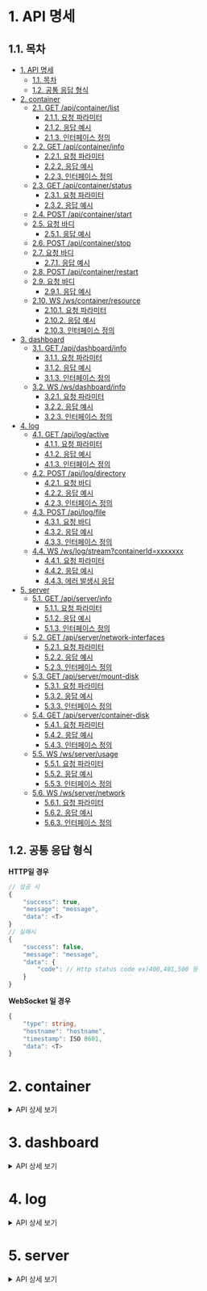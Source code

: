 # 1. API 명세

## 1.1. 목차

- [1. API 명세](#1-api-명세)
  - [1.1. 목차](#11-목차)
  - [1.2. 공통 응답 형식](#12-공통-응답-형식)
- [2. container](#2-container)
  - [2.1. GET /api/container/list](#21-get-apicontainerlist)
    - [2.1.1. 요청 파라미터](#211-요청-파라미터)
    - [2.1.2. 응답 예시](#212-응답-예시)
    - [2.1.3. 인터페이스 정의](#213-인터페이스-정의)
  - [2.2. GET /api/container/info](#22-getapicontainerinfo)
    - [2.2.1. 요청 파라미터](#221-요청-파라미터)
    - [2.2.2. 응답 예시](#222-응답-예시)
    - [2.2.3. 인터페이스 정의](#223-인터페이스-정의)
  - [2.3. GET /api/container/status](#23-getapicontainerstatus)
    - [2.3.1. 요청 파라미터](#231-요청-파라미터)
    - [2.3.2. 응답 예시](#232-응답-예시)
  - [2.4. POST /api/container/start](#24-postapicontainerstart)
  - [2.5. 요청 바디](#25-요청-바디)
    - [2.5.1. 응답 예시](#251-응답-예시)
  - [2.6. POST /api/container/stop](#26-postapicontainerstop)
  - [2.7. 요청 바디](#27-요청-바디)
    - [2.7.1. 응답 예시](#271-응답-예시)
  - [2.8. POST /api/container/restart](#28-postapicontainerrestart)
  - [2.9. 요청 바디](#29-요청-바디)
    - [2.9.1. 응답 예시](#291-응답-예시)
  - [2.10. WS /ws/container/resource](#210-ws-wscontainerresource)
    - [2.10.1. 요청 파라미터](#2101-요청-파라미터)
    - [2.10.2. 응답 예시](#2102-응답-예시)
    - [2.10.3. 인터페이스 정의](#2103-인터페이스-정의)
- [3. dashboard](#3-dashboard)
  - [3.1. GET /api/dashboard/info](#31-get-apidashboardinfo)
    - [3.1.1. 요청 파라미터](#311-요청-파라미터)
    - [3.1.2. 응답 예시](#312-응답-예시)
    - [3.1.3. 인터페이스 정의](#313-인터페이스-정의)
  - [3.2. WS /ws/dashboard/info](#32-ws-wsdashboardinfo)
    - [3.2.1. 요청 파라미터](#321-요청-파라미터)
    - [3.2.2. 응답 예시](#322-응답-예시)
    - [3.2.3. 인터페이스 정의](#323-인터페이스-정의)
- [4. log](#4-log)
  - [4.1. GET /api/log/active](#41-get-apilogactive)
    - [4.1.1. 요청 파라미터](#411-요청-파라미터)
    - [4.1.2. 응답 예시](#412-응답-예시)
    - [4.1.3. 인터페이스 정의](#413-인터페이스-정의)
  - [4.2. POST /api/log/directory](#42-post-apilogdirectory)
    - [4.2.1. 요청 바디](#421-요청-바디)
    - [4.2.2. 응답 예시](#422-응답-예시)
    - [4.2.3. 인터페이스 정의](#423-인터페이스-정의)
  - [4.3. POST /api/log/file](#43-post-apilogfile)
    - [4.3.1. 요청 바디](#431-요청-바디)
    - [4.3.2. 응답 예시](#432-응답-예시)
    - [4.3.3. 인터페이스 정의](#433-인터페이스-정의)
  - [4.4. WS /ws/log/stream?containerId=xxxxxxx](#44-ws-wslogstreamcontaineridxxxxxxx)
    - [4.4.1. 요청 파라미터](#441-요청-파라미터)
    - [4.4.2. 응답 예시](#442-응답-예시)
    - [4.4.3. 에러 발생시 응답](#443-에러-발생시-응답)
- [5. server](#5-server)
  - [5.1. GET /api/server/info](#51-get-apiserverinfo)
    - [5.1.1. 요청 파라미터](#511-요청-파라미터)
    - [5.1.2. 응답 예시](#512-응답-예시)
    - [5.1.3. 인터페이스 정의](#513-인터페이스-정의)
  - [5.2. GET /api/server/network-interfaces](#52-get-apiservernetwork-interfaces)
    - [5.2.1. 요청 파라미터](#521-요청-파라미터)
    - [5.2.2. 응답 예시](#522-응답-예시)
    - [5.2.3. 인터페이스 정의](#523-인터페이스-정의)
  - [5.3. GET /api/server/mount-disk](#53-get-apiservermount-disk)
    - [5.3.1. 요청 파라미터](#531-요청-파라미터)
    - [5.3.2. 응답 예시](#532-응답-예시)
    - [5.3.3. 인터페이스 정의](#533-인터페이스-정의)
  - [5.4. GET /api/server/container-disk](#54-get-apiservercontainer-disk)
    - [5.4.1. 요청 파라미터](#541-요청-파라미터)
    - [5.4.2. 응답 예시](#542-응답-예시)
    - [5.4.3. 인터페이스 정의](#543-인터페이스-정의)
  - [5.5. WS /ws/server/usage](#55-ws-wsserverusage)
    - [5.5.1. 요청 파라미터](#551-요청-파라미터)
    - [5.5.2. 응답 예시](#552-응답-예시)
    - [5.5.3. 인터페이스 정의](#553-인터페이스-정의)
  - [5.6. WS /ws/server/network](#56-ws-wsservernetwork)
    - [5.6.1. 요청 파라미터](#561-요청-파라미터)
    - [5.6.2. 응답 예시](#562-응답-예시)
    - [5.6.3. 인터페이스 정의](#563-인터페이스-정의)

## 1.2. 공통 응답 형식

**HTTP일 경우**

```typescript
// 성공 시
{
    "success": true,
    "message": "message",
    "data": <T>
}
// 실패시
{
    "success": false,
    "message": "message",
    "data": {
        "code": // Http status code ex)400,401,500 등
    }
}
```

**WebSocket 일 경우**

```typescript
{
    "type": string,
    "hostname": "hostname",
    "timestamp": ISO 8601,
    "data": <T>
}
```

# 2. container

<details>
<summary>API 상세 보기</summary>

## 2.1. GET /api/container/list

컨테이너 리스트 조회

### 2.1.1. 요청 파라미터

없음

### 2.1.2. 응답 예시

```json
{
    "success": true,
    "message": "컨테이너 리스트 조회 성공",
    "data": [
        {
            "id": "123abcd",
            "name": "ray-server",
            "image": "mysql:8.0",
            "status": "Up 12 days",
            "ports": "0.0.0.0:1234->5678/tcp",
            "network": "jin-network"
        }
    ]
}
```

### 2.1.3. 인터페이스 정의

```typescript
/** 컨테이너 정보 */
export interface ContainerVo {
    /** 컨테이너 ID (ex: '123abcd') */
    id: string;

    /** 컨테이너 이름 (ex: 'ray-server') */
    name: string;

    /** 도커 이미지 (ex: 'mysql:8.0') */
    image: string;

    /** 컨테이너 실행 시간 (ex: Up 12 days) */
    status: string;

    /** 바인딩된 포트 (ex: '0.0.0.0:1234 -> 5678/tcp') */
    ports: string;

    /** 사용중인 네트워크 (ex: 'jin-network') */
    network: string;

    /** 사용중인 디스크 용량(byte) */
    diskUsage?: number;
}
```

## 2.2. GET /api/container/info

컨테이너 **상세 정보** 조회

### 2.2.1. 요청 파라미터

| 이름        | 위치  | 타입   | 필수 | 설명                     |
| ----------- | ----- | ------ | ---- | ------------------------ |
| containerId | Query | string | O    | 12 ~ 64 hex, 컨테이너 ID |

### 2.2.2. 응답 예시

```json
{
    "success": true,
    "message": "컨테이너 상태 조회 성공",
    "data": {
        "id": "123abcd",
        "name": "ray-server",
        "image": "mysql:8.0",
        "status": "Up 12 days",
        "ports": "0.0.0.0:1234->5678/tcp",
        "network": "jin-network",
        "diskUsage": 104857600
    }
}
```

### 2.2.3. 인터페이스 정의

```typescript
/** 컨테이너 정보 */
export interface ContainerVo {
    {/* 위와 동일 */}
}
```

## 2.3. GET /api/container/status

컨테이너 실행 상태(Running / Stopped) 조회

### 2.3.1. 요청 파라미터

| 이름        | 위치  | 타입   | 필수  | 설명                     |
| ----------- | ----- | ------ | ----- | ------------------------ |
| containerId | Query | string | **O** | 12 ~ 64 hex, 컨테이너 ID |

### 2.3.2. 응답 예시

```json
{
    "success": true,
    "message": "컨테이너 상태 조회 성공",
    "data": true // or false
}
```

## 2.4. POST /api/container/start

특정 컨테이너 실행

## 2.5. 요청 바디

| 필드 | 타입   | 필수 | 설명        |
| ---- | ------ | ---- | ----------- |
| id   | string | O    | 컨테이너 ID |

### 2.5.1. 응답 예시

```json
{
    "success": true,
    "message": "컨테이너 시작 성공",
    "data": null
}
```

## 2.6. POST /api/container/stop

특정 컨테이너 중지

## 2.7. 요청 바디

| 필드 | 타입   | 필수 | 설명        |
| ---- | ------ | ---- | ----------- |
| id   | string | O    | 컨테이너 ID |

### 2.7.1. 응답 예시

```json
{
    "success": true,
    "message": "컨테이너 중지 성공",
    "data": null
}
```

## 2.8. POST /api/container/restart

특정 컨테이너 재시작

## 2.9. 요청 바디

| 필드 | 타입   | 필수 | 설명        |
| ---- | ------ | ---- | ----------- |
| id   | string | O    | 컨테이너 ID |

### 2.9.1. 응답 예시

```json
{
    "success": true,
    "message": "컨테이너 재시작 성공",
    "data": null
}
```

## 2.10. WS /ws/container/resource

컨테이너별 리소스 사용량 제공

### 2.10.1. 요청 파라미터

| 이름        | 위치  | 타입   | 필수  | 설명                     |
| ----------- | ----- | ------ | ----- | ------------------------ |
| containerId | Query | string | **O** | 12 ~ 64 hex, 컨테이너 ID |

### 2.10.2. 응답 예시

```json
{
    "type": "containerResource",
    "hostname": "agent-01",
    "timestamp": "2025-05-06T12:00:00Z",
    "data": {
        "cpu": {
            "percent": 34.7
        },
        "memory": {
            "percent": 58.2
        }
    }
}
```

### 2.10.3. 인터페이스 정의

```typescript
/** 컨테이너별 실시간 사용량 */
export interface ContainerResourceStreamVo {
    cpu: {
        percent: number;
    };
    memory: {
        percent: number;
    };
}
```

</details>

# 3. dashboard

<details>
<summary>API 상세 보기</summary>

## 3.1. GET /api/dashboard/info

대시보드 조회

-   서버 디스크 사용율
-   서버 가동시간 제공(반올림)

### 3.1.1. 요청 파라미터

없음

### 3.1.2. 응답 예시

```json
{
    "success": true,
    "message": "대시보드 조회 성공",
    "data": {
        "diskUsage": 35,
        "uptimeHours": 30
    }
}
```

### 3.1.3. 인터페이스 정의

```typescript
/** 대시보드용 시스템 사용 요약 */
export interface SysUsageVo {
    /** 디스크 사용량(%) */
    diskUsage: number;
    /** 서버 가동시간(1시간 단위로 반올림) */
    uptimeHours: number;
}
```

## 3.2. WS /ws/dashboard/info

대시보드용 실시간 자원 조회

### 3.2.1. 요청 파라미터

없음

### 3.2.2. 응답 예시

```json
{
    "type": "server-usage",
    "hostname": "agent-01",
    "timestamp": "2025-05-06T12:00:00Z",
    "data": {
        "cpuPercent": 34.7,
        "memoryPercent": 58.2,
        "networkUsage": 32,
        "runningContainer": {
            "id": "123XXX123",
            "name": "ray-server",
            "image": "nginx",
            "status": "Up12Days",
            "ports": "0.0.0.0:1234 -> 5678/tcp",
            "network": "jin-network",
            "usage": {
                "cpu": {
                    "percent": 34.7
                },
                "memory": {
                    "percent": 58.2
                }
            }
        }
    }
}
```

### 3.2.3. 인터페이스 정의

```typescript
/** 대시보드용 실시간 서버 사용량 */
export interface SysUsageStreamVo {
    /** CPU 사용률 (%) */
    cpuPercent: number;

    /** 메모리 사용률 (%) */
    memoryPercent: number;

    /** 네트워크 사용량 (수신 + 송신 합산, 단위: bps) */
    networkUsage: number;

    /** 실행중인 컨테이너 */
    runningContainer: RunningContainer[];
}

export interface RunningContainer extends ContainerVo {
    /** 사용율(cpu, mem) */
    usage: ContainerResourceStreamVo;
}
/** 컨테이너 정보 */
export interface ContainerVo {
    /** 컨테이너 ID (ex: '123abcd') */
    id: string;

    /** 컨테이너 이름 (ex: 'ray-server') */
    name: string;

    /** 도커 이미지 (ex: 'mysql:8.0') */
    image: string;

    /** 컨테이너 실행 시간 (ex: Up 12 days) */
    status: string;

    /** 바인딩된 포트 (ex: '0.0.0.0:1234 -> 5678/tcp') */
    ports: string;

    /** 사용중인 네트워크 (ex: 'jin-network') */
    network: string;

    /** 사용중인 디스크 용량(byte) */
    diskUsage?: number;
}
```

</details>

# 4. log

<details>
<summary>API 상세 보기</summary>

## 4.1. GET /api/log/active

실행중인 컨테이너 리스트 조회

### 4.1.1. 요청 파라미터

없음

### 4.1.2. 응답 예시

```json
{
    "success": true,
    "message": "실행중인 컨테이너 조회 성공",
    "data": {
        "id": "123abcd",
        "name": "ray-server"
    }
}
```

### 4.1.3. 인터페이스 정의

```typescript
export interface ContainerVo {
    /** 컨테이너 ID */
    id: string;

    /** 컨테이너 이름 */
    name: string;
}
```

**디렉터리 및 파일 조회 기능은 보류 되었습니다. 추후 보안 검토 후 다시 도입될 예정입니다. 현재는 비활서오하 상태입니다.**

<del>

## 4.2. POST /api/log/directory

     * 로그 디렉터리 조회 API
     * - 파라미터로 디렉터리 경로를 요청
     * - 경로노출 최소화를 위해 POST로 처리
     * - 1단계 깊이의 노드만 반환, 하위 노드 조회시 재호출 필요

### 4.2.1. 요청 바디

| 필드 | 타입   | 필수 | 설명                                           |
| ---- | ------ | ---- | ---------------------------------------------- |
| path | string | O    | 12 ~ 64 hex, 디렉터리 or 파일 경로 ex /var/log |

### 4.2.2. 응답 예시

```json
{
    "type": "containerResource",
    "hostname": "agent-01",
    "timestamp": "2025-05-06T12:00:00Z",
    "data": [
        {
            "name": "logs",
            "path": "/var/logs",
            "isDirectory": true,
            "loaded": true,
            "children": [
                {
                    "name": "app.log",
                    "path": "/var/logs/app.log",
                    "isDirectory": false
                },
                {
                    "name": "nginx",
                    "path": "/var/logs/nginx",
                    "isDirectory": true,
                    "loaded": true,
                    "children": [
                        {
                            "name": "access.log",
                            "path": "/var/logs/nginx/access.log",
                            "isDirectory": false
                        },
                        {
                            "name": "error.log",
                            "path": "/var/logs/nginx/error.log",
                            "isDirectory": false
                        }
                    ]
                }
            ]
        }
    ]
}
```

### 4.2.3. 인터페이스 정의

```typescript
/** 트리뷰어 */
export interface TreeNodeVo {
    /** 이름 */
    name: string;

    /** 전체경로 */
    path: string;

    /** 디렉터리 여부 */
    isDirectory: boolean;

    /** 자식 노드(디렉터일 경우만 존재) */
    children?: TreeNodeVo[];

    /** 자식 노드 로딩되었는지 여부 */
    loaded?: boolean;
}
```

## 4.3. POST /api/log/file

     * 로그 파일 조회 API
     * - 파라미터로 파일 전체 경로를 요청
     * - 경로노출 최소화를 위해 POST로 처리

### 4.3.1. 요청 바디

| 필드 | 타입   | 필수 | 설명                                                     |
| ---- | ------ | ---- | -------------------------------------------------------- |
| path | string | O    | 12 ~ 64 hex, 디렉터리 or 파일 경로 ex /var/log/12312.log |

### 4.3.2. 응답 예시

```json
{
    "success": true,
    "message": "message",
    "data": {
        "filename": "access.log",
        "path": "/var/log/nginx/access.log",
        "size": 34820,
        "modified": "2025-05-06T12:34:56Z",
        "content": "127.0.0.1 - - [06/May/2025:12:34:01 +0000] \"GET /api/log HTTP/1.1\" 200 123\n127.0.0.1 - - [06/May/2025:12:34:03 +0000] \"POST /api/login HTTP/1.1\" 401 98"
    }
}
```

### 4.3.3. 인터페이스 정의

```typescript
/** 로그 파일 제공 */
export interface LogFileContentVo {
    /** 파일 이름(ex: 'access.log') */
    filename: string;

    /** 전체 경로(ex: '/var/log/nginx/access.log') */
    path: string;

    /** byte */
    size: number;

    /** 최종 수정일 */
    modified: string;

    /** 전체 파일 내용 */
    content: string;
}
```

</del>

## 4.4. WS /ws/log/stream?containerId=xxxxxxx

     * 컨테이너별 실시간 로그 스트림

### 4.4.1. 요청 파라미터

| 이름        | 위치  | 타입   | 필수 | 설명                    |
| ----------- | ----- | ------ | ---- | ----------------------- |
| containerId | query | string | O    | 12 ~ 64 hex, 컨테이너ID |

### 4.4.2. 응답 예시

```json
{
    "type": "container-log",
    "hostname": "agent-01",
    "timestamp": "2025-05-06T13:10:00Z",
    "data": {
        "value": "127.0.0.1 - - [06/May/2025:13:10:00 +0000] \"GET /api/log HTTP/1.1\" 200 123"
    }
}
```

### 4.4.3. 에러 발생시 응답

```json
{
    "type": "container-log",
    "hostname": "agent-01",
    "timestamp": "2025-05-06T13:11:00Z",
    "data": {
        "value": "[ERROR] spawn docker ENOENT"
    }
}
```

</details>

# 5. server

<details>
<summary>API 상세 보기</summary>

## 5.1. GET /api/server/info

     * 서버 기본 정보 조회 API

### 5.1.1. 요청 파라미터

없음

### 5.1.2. 응답 예시

```json
{
    "success": true,
    "message": "서버 기본 정보 조회 성공",
    "data": {
        "cpu": {
            "model": "Intel Core i7-12700K",
            "speedGHz": 3.6,
            "cores": 8,
            "thread": 16
        },
        "memory": {
            "total": 34359738368,
            "used": 18253611008
        },
        "disk": {
            "total": 512110190592,
            "used": 187904819200
        }
    }
}
```

### 5.1.3. 인터페이스 정의

```typescript
/**
 * 서버 기본 정보
 */
export interface SysInfoVo {
    cpu: CpuInfoVo;
    memory: MemoryInfoVo;
    disk: DiskInfoVo;
}
/**
 * CPU 정보
 */
export interface CpuInfoVo {
    /** CPU 모델명 (ex: 'Intel Core i5-5000') */
    model: string;

    /** CPU 기본 클럭 속도 (GHz 단위) */
    speedGHz: number;

    /** 물리 CPU 코어 수 */
    cores: number;

    /** 스레드 수 */
    thread: number;
}
/**
 * 메모리 정보
 */
export interface MemoryInfoVo {
    /** 총 메모리 용량 (bytes) */
    total: number;

    /** 사용 중인 메모리 용량 (bytes) */
    used: number;
}
/**
 * 디스크 정보
 */
export interface DiskInfoVo {
    /** 총 디스크 용량 (bytes) */
    total: number;

    /** 사용 중인 디스크 용량 (bytes) */
    used: number;
}
```

## 5.2. GET /api/server/network-interfaces

     * 네트워크 인터페이스 조회 API

### 5.2.1. 요청 파라미터

없음

### 5.2.2. 응답 예시

```json
{
    "success": true,
    "message": "네트워크 인터페이스 조회 성공",
    "data": [
        {
            "interface": "eth0",
            "ip4": "192.168.0.10",
            "ip4Subnet": "255.255.255.0",
            "mac": "00:1B:44:11:3A:B7",
            "speed": 1000000000
        },
        {
            "interface": "wlan0",
            "ip4": "192.168.0.15",
            "ip4Subnet": "255.255.255.0",
            "mac": "00:1B:44:11:3A:B8",
            "speed": 300000000
        }
    ]
}
```

### 5.2.3. 인터페이스 정의

```typescript
/**
 * 서버 네트워크 인터페이스 정보
 */
export interface SysNetworkInfoVo {
    /** 네트워크 인터페이스 이름 (ex: 'eth0') */
    interface: string;

    /** IPv4 주소 (ex: '192.168.0.10') */
    ip4: string;

    /** IPv4 서브넷 (ex: '255.255.255.0') */
    ip4Subnet: string;

    /** MAC 주소 (ex: '00:1B:44:11:3A:B7') */
    mac: string;

    /** 링크 속도 (bps) */
    speed: number;
}
```

## 5.3. GET /api/server/mount-disk

     * 마운트별 디스크 사용량 조회 API

### 5.3.1. 요청 파라미터

없음

### 5.3.2. 응답 예시

```json
{
    "success": true,
    "message": "message",
    "data": [
        {
            "mountPath": "/",
            "total": 100000000000,
            "used": 60000000000,
            "use": 60
        },
        {
            "mountPath": "/mnt/data",
            "total": 500000000000,
            "used": 320000000000,
            "use": 64
        },
        {
            "mountPath": "/mnt/backup",
            "total": 200000000000,
            "used": 50000000000,
            "use": 25
        }
    ]
}
```

### 5.3.3. 인터페이스 정의

```typescript
/**
 * 마운트별 디스크 사용량
 */
export interface DiskUsageByMountVo {
    /** 마운트 경로 (ex: '/mnt/data') */
    mountPath: string;

    /** 총 용량 (bytes) */
    total: number;

    /** 사용량 (bytes) */
    used: number;

    /** 사용률 (%) */
    use: number;
}
```

## 5.4. GET /api/server/container-disk

     * 컨테이너별 디스크 사용량 조회 API

### 5.4.1. 요청 파라미터

없음

### 5.4.2. 응답 예시

```json
{
    "success": true,
    "message": "message",
    "data": [
        {
            "name": "ray-server",
            "used": 157286400,
            "isActive": true
        },
        {
            "name": "db-container",
            "used": 524288000,
            "isActive": false
        },
        {
            "name": "nextuse-frontend",
            "used": 104857600,
            "isActive": true
        }
    ]
}
```

### 5.4.3. 인터페이스 정의

```typescript
/**
 * 컨테이너별 디스크 사용량
 */
export interface DiskUsageByContainerVo {
    /** 컨테이너 이름 (ex: 'ray-server') */
    name: string;

    /** 사용량 (bytes) */
    used: number;

    /** 컨테이너 실행 상태 (ex: true / false) */
    isActive: boolean;
}
```

## 5.5. WS /ws/server/usage

     * 서버 사용량 통합 실시간 스트림

### 5.5.1. 요청 파라미터

없음

### 5.5.2. 응답 예시

```json
{
    "type": "containerResource",
    "hostname": "agent-01",
    "timestamp": "2025-05-06T12:00:00Z",
    "data": {
        "cpu": {
            "usagePercent": 45,
            "topTable": [
                {
                    "idx": 1,
                    "pid": 1234,
                    "user": "root",
                    "s": "running",
                    "mem": 1.2,
                    "command": "node"
                },
                {
                    "idx": 2,
                    "pid": 5678,
                    "user": "mysql",
                    "s": "sleep",
                    "mem": 0.8,
                    "command": "mysqld"
                }
            ]
        },
        "memory": {
            "usagePercent": 68,
            "topTable": [
                {
                    "idx": 1,
                    "pid": 4321,
                    "user": "ubuntu",
                    "s": "running",
                    "mem": 3.4,
                    "command": "chrome"
                },
                {
                    "idx": 2,
                    "pid": 8765,
                    "user": "root",
                    "s": "sleep",
                    "mem": 1.9,
                    "command": "java"
                }
            ]
        },
        "disk": {
            "activity": 43000
        }
    }
}
```

### 5.5.3. 인터페이스 정의

```typescript
/**
 * 서버 실시간 사용량 제공
 */
export interface UsageStreamVo {
    cpu: CpuUsageStreamVo;
    memory: MemoryUsageStreamVo;
    disk: DiskUsageStreamVo;
}

/**
 * 실시간 CPU 사용량
 */
export interface CpuUsageStreamVo {
    /**  사용율 (ex: 30) */
    usagePercent: number;

    /** CPU 사용 top table */
    topTable: TopTableStreamVo[];
}

/**
 * 실시간 메모리 사용량
 */
export interface MemoryUsageStreamVo {
    /** 사용율 (ex: 30) */
    usagePercent: number;

    /** 메모리 사용 top table */
    topTable: TopTableStreamVo[];
}

/**
 * 실시간 디스크 I/O 속도(평균)
 */
export interface DiskUsageStreamVo {
    /** 초당 I/O 평균 (ex: 30000)(bps) */
    activity: number;
}
/**
 * WebSocket용 toptable 전역 인터페이스 정의
 */
export interface TopTableStreamVo {
    /** 정렬 순서 */
    idx: number;

    /** 프로세스 ID (ex: 1234) */
    pid: number;

    /** 실행 유저 (ex: 'user') */
    user: string;

    /** 상태 (ex: 'running', 'sleep' 등) */
    s: string;

    /** 메모리 사용 비율 (ex: 2.3) */
    mem: number;

    /** 실행 명령어 (ex: 'mysqld'등) */
    command: string;
}
```

## 5.6. WS /ws/server/network

     * 네트워크 송수신량(bps) 실시간 스트림

### 5.6.1. 요청 파라미터

없음

### 5.6.2. 응답 예시

```json
{
    "type": "containerResource",
    "hostname": "agent-01",
    "timestamp": "2025-05-06T12:00:00Z",
    "data": [
        {
            "interface": "eth0",
            "rx": 125000,
            "tx": 98000
        },
        {
            "interface": "wlan0",
            "rx": 87000,
            "tx": 65000
        }
    ]
}
```

### 5.6.3. 인터페이스 정의

```typescript
/**
 * 실시간 네트워크 사용량
 */
export interface NetworkUsageStreamVo {
    /** 네트워크 인터 페이스 (ex: eth0) */
    interface: string;

    /** 초당 수신 바이트(bps) */
    rx: number;

    /** 초당 송신 바이트(bps) */
    tx: number;
}
```

</details>
